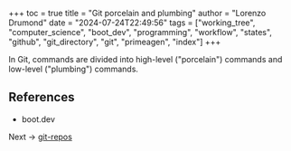 +++
toc = true
title = "Git porcelain and plumbing"
author = "Lorenzo Drumond"
date = "2024-07-24T22:49:56"
tags = ["working_tree",  "computer_science",  "boot_dev",  "programming",  "workflow",  "states",  "github",  "git_directory",  "git",  "primeagen",  "index"]
+++



In Git, commands are divided into high-level ("porcelain")
commands and low-level ("plumbing") commands.

## References

- boot.dev

Next -> [git-repos](/wiki/git-repos/)
